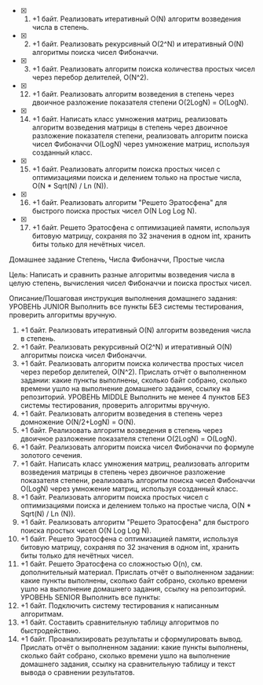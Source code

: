 


* [x] 01. +1 байт. Реализовать итеративный O(N) алгоритм возведения числа в степень.
* [x] 02. +1 байт. Реализовать рекурсивный O(2^N) и итеративный O(N) алгоритмы поиска чисел Фибоначчи.
* [x] 03. +1 байт. Реализовать алгоритм поиска количества простых чисел через перебор делителей, O(N^2).


* [x] 12. +1 байт. Реализовать алгоритм возведения в степень через двоичное разложение показателя степени O(2LogN) = O(LogN).
* [x] 14. +1 байт. Написать класс умножения матриц, реализовать алгоритм возведения матрицы в степень через двоичное разложение показателя степени, реализовать алгоритм поиска чисел Фибоначчи O(LogN) через умножение матриц, используя созданный класс.
* [x] 15. +1 байт. Реализовать алгоритм поиска простых чисел с оптимизациями поиска и делением только на простые числа, O(N * Sqrt(N) / Ln (N)).
* [x] 16. +1 байт. Реализовать алгоритм "Решето Эратосфена" для быстрого поиска простых чисел O(N Log Log N).
* [x] 17. +1 байт. Решето Эратосфена с оптимизацией памяти, используя битовую матрицу, сохраняя по 32 значения в одном int, хранить биты только для нечётных чисел.







Домашнее задание
Степень, Числа Фибоначчи, Простые числа

Цель:
Написать и сравнить разные алгоритмы возведения числа в целую степень, вычисления чисел Фибоначчи и поиска простых чисел.


Описание/Пошаговая инструкция выполнения домашнего задания:
УРОВЕНЬ JUNIOR
Выполнить все пункты БЕЗ системы тестирования, проверить алгоритмы вручную.
01. +1 байт. Реализовать итеративный O(N) алгоритм возведения числа в степень.
02. +1 байт. Реализовать рекурсивный O(2^N) и итеративный O(N) алгоритмы поиска чисел Фибоначчи.
03. +1 байт. Реализовать алгоритм поиска количества простых чисел через перебор делителей, O(N^2).
    Прислать отчёт о выполненном задании:
    какие пункты выполнены, сколько байт собрано, сколько времени ушло на выполнение домашнего задания, ссылку на репозиторий.
    УРОВЕНЬ MIDDLE
    Выполнить не менее 4 пунктов БЕЗ системы тестирования, проверить алгоритмы вручную.
11. +1 байт. Реализовать алгоритм возведения в степень через домножение O(N/2+LogN) = O(N).
12. +1 байт. Реализовать алгоритм возведения в степень через двоичное разложение показателя степени O(2LogN) = O(LogN).
13. +1 байт. Реализовать алгоритм поиска чисел Фибоначчи по формуле золотого сечения.
14. +1 байт. Написать класс умножения матриц, реализовать алгоритм возведения матрицы в степень через двоичное разложение показателя степени, реализовать алгоритм поиска чисел Фибоначчи O(LogN) через умножение матриц, используя созданный класс.
15. +1 байт. Реализовать алгоритм поиска простых чисел с оптимизациями поиска и делением только на простые числа, O(N * Sqrt(N) / Ln (N)).
16. +1 байт. Реализовать алгоритм "Решето Эратосфена" для быстрого поиска простых чисел O(N Log Log N).
17. +1 байт. Решето Эратосфена с оптимизацией памяти, используя битовую матрицу, сохраняя по 32 значения в одном int, хранить биты только для нечётных чисел.
18. +1 байт. Решето Эратосфена со сложностью O(n), см. дополнительный материал.
    Прислать отчёт о выполненном задании:
    какие пункты выполнены, сколько байт собрано, сколько времени ушло на выполнение домашнего задания, ссылку на репозиторий.
    УРОВЕНЬ SENIOR
    Выполнить все пункты:
21. +1 байт. Подключить систему тестирования к написанным алгоритмам.
22. +1 байт. Составить сравнительную таблицу алгоритмов по быстродействию.
23. +1 байт. Проанализировать результаты и сформулировать вывод.
    Прислать отчёт о выполненном задании:
    какие пункты выполнены, сколько байт собрано, сколько времени ушло на выполнение домашнего задания, ссылку на сравнительную таблицу и текст вывода о сравнении результатов.